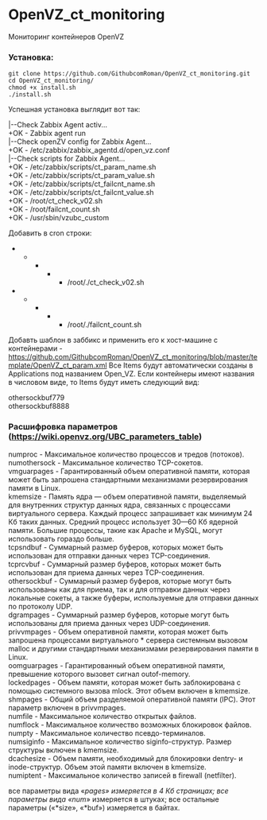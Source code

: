 # OpenVZ_ct_monitoring
Мониторинг контейнеров OpenVZ  

###  Установка:  ###
    git clone https://github.com/GithubcomRoman/OpenVZ_ct_monitoring.git  
    cd OpenVZ_ct_monitoring/  
    chmod +x install.sh  
    ./install.sh  

Успешная установка выглядит вот так:  

|--Check Zabbix Agent activ...  
+OK - Zabbix agent run  
|--Check openZV config for Zabbix Agent...  
+OK - /etc/zabbix/zabbix_agentd.d/open_vz.conf  
|--Check scripts for Zabbix Agent...  
+OK - /etc/zabbix/scripts/ct_param_name.sh  
+OK - /etc/zabbix/scripts/ct_param_value.sh  
+OK - /etc/zabbix/scripts/ct_failcnt_name.sh  
+OK - /etc/zabbix/scripts/ct_failcnt_value.sh  
+OK - /root/ct_check_v02.sh  
+OK - /root/failcnt_count.sh  
+OK - /usr/sbin/vzubc_custom  

Добавить в cron строки:  

* * * * * /root/./ct_check_v02.sh  
* * * * * /root/./failcnt_count.sh  

Добавть шаблон в заббикс и применить его к хост-машине с контейнерами - https://github.com/GithubcomRoman/OpenVZ_ct_monitoring/blob/master/template/OpenVZ_ct_param.xml
Все Items будут автоматически созданы в Applications под названием Open_VZ. Если контейнеры имеют названия в числовом виде, то Items будут иметь следующий вид:  

othersockbuf779  
othersockbuf8888  

###  Расшифровка параметров (https://wiki.openvz.org/UBC_parameters_table)  ###
numproc - Максимальное количество процессов и тредов (потоков).  
numothersock - Максимальное количество TCP-сокетов.  
vmguarpages - Гарантированный объем оперативной памяти, которая может быть запрошена стандартными механизмами резервирования памяти в Linux.  
kmemsize - Память ядра — объем оперативной памяти, выделяемый для внутренних структур данных ядра, связанных с процессами виртуального сервера. Каждый процесс запрашивает как минимум 24 Кб таких данных. Средний процесс использует 30—60 Кб ядерной памяти. Большие процессы, такие как Apache и MySQL, могут использовать гораздо больше.  
tcpsndbuf - Суммарный размер буферов, которых может быть использован для отправки данных через TCP-соединения.  
tcprcvbuf - Суммарный размер буферов, которых может быть использован для приема данных через TCP-соединения.  
othersockbuf - Суммарный размер буферов, которые могут быть использованы как для приема, так и для отправки данных через локальные сокеты, а также буферы, используемые для отправки данных по протоколу UDP.  
dgrampages - Суммарный размер буферов, которые могут быть использованы для приема данных через UDP-соединения.  
privvmpages - Объем оперативной памяти, которая может быть запрошена процессами виртуального * сервера системным вызовом malloc и другими стандартными механизмами резервирования памяти в Linux.  
oomguarpages - Гарантированный объем оперативной памяти, превышение которого вызовет сигнал outof-memory.  
lockedpages - Объем памяти, которая может быть заблокирована с помощью системного вызова mlock. Этот объем включен в kmemsize.  
shmpages - Общий объем разделяемой оперативной памяти (IPC). Этот параметр включен в privvmpages.  
numfile - Максимальное количество открытых файлов.  
numflock - Максимальное количество возможных блокировок файлов.  
numpty - Максимальное количество псевдо-терминалов.  
numsiginfo - Максимальное количество siginfo-структур. Размер структуры включен в kmemsize.  
dcachesize - Объем памяти, необходимый для блокировки dentry- и inode-структур. Объем этой памяти включен в kmemsize.  
numiptent - Максимальное количество записей в firewall (netfilter).  

все параметры вида «*pages» измеряется в 4 Кб страницах;
все параметры вида «num*» измеряется в штуках;
все остальные параметры («*size», «*buf») измеряется в байтах.

